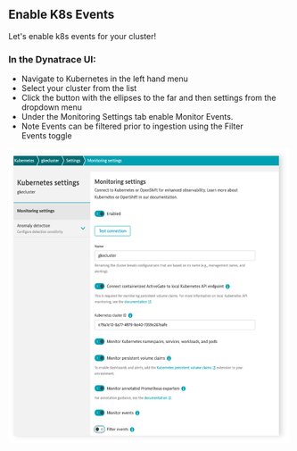 ## Enable K8s Events

Let's enable k8s events for your cluster!

### In the Dynatrace UI:
- Navigate to Kubernetes in the left hand menu
- Select your cluster from the list
- Click the button with the ellipses to the far and then settings from the dropdown menu
- Under the Monitoring Settings tab enable Monitor Events.
- Note Events can be filtered prior to ingestion using the Filter Events toggle

![k8sturnon](../../../assets/images/k8sturnon.png)
